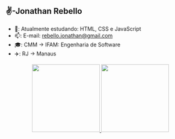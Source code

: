 ## ✌️-Jonathan Rebello

- 🌱: Atualmente estudando: HTML, CSS e JavaScript
- 📫: E-mail: rebello.jonathan@gmail.com
- 🎓: CMM -> IFAM: Engenharia de Software
- ✈️: RJ -> Manaus


<div align="center">
  <a href="https://github.com/JonathanRebello01">
  <img height="180em" src="https://github-readme-stats.vercel.app/api?username=JonathanRebello01&show_icons=true&theme=dark&include_all_commits=true&count_private=true"/>
  <img height="180em" src="https://github-readme-stats.vercel.app/api/top-langs/?username=JonathanRebello01&layout=compact&langs_count=7&theme=dark"/>
</div>

